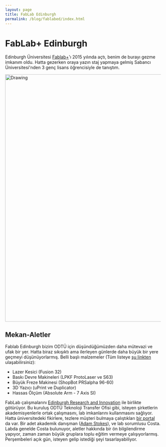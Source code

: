 ```yaml
---
layout: page
title: FabLab Edinburgh
permalink: /blog/fablabed/index.html
---
```


# FabLab+ Edinburgh

Edinburgh Üniversitesi [Fablab+](http://www.homepages.ed.ac.uk/v1ctalal/index.html)'ı 2015 yılında açtı, benim de burayı gezme imkanım oldu. Hatta gezerken oraya yazın staj yapmaya gelmiş Sabancı Üniversitesi'nden 3 genç lisans öğrencisiyle de tanıştım.

<img src="../images/fablab_ed.jpg" alt="Drawing" style="width: 800px;"/>


## Mekan-Aletler
Fablab Edinburgh bizim ODTÜ için düşündüğümüzden daha mütevazi ve ufak bir yer. Hatta biraz sıkışıktı ama ilerleyen günlerde daha büyük bir yere geçmeyi düşünüyorlarmış. Belli başlı malzemeler (Tüm listeye [şu linkten](http://www.homepages.ed.ac.uk/v1ctalal/resources.html) ulaşabilirsiniz):

- Lazer Kesici (Fusion 32)
- Baskı Devre Makineleri (LPKF ProtoLaser ve S63)
- Büyük Freze Makinesi (ShopBot PRSalpha 96-60)
- 3D Yazıcı (uPrint ve Duplicator)
- Hassas Ölçüm (Absolute Arm - 7 Axis SI)

FabLab çalışmalarını [Edinburgh Research and Innovation](http://www.research-innovation.ed.ac.uk/WorkingWithUs.aspx) ile birlikte götürüyor. Bu kuruluş ODTÜ Teknoloji Transfer Ofisi gibi, isteyen şirketlerin akademisyenlerle ortak çalışmasını, lab imkanlarını kullanmasını sağlıyor. Hatta üniversitedeki fikirlere, tezlere müşteri bulmaya çalıştıkları [bir portal](http://www.research-innovation.ed.ac.uk/Opportunities.aspx) da var. 
Bir adet akademik danışman ([Adam Stokes](http://www.homepages.ed.ac.uk/v1ctalal/people.html)), ve lab sorumlusu Costa. Labda genelde Costa bulunuyor, aletler hakkında bir ön bilgilendirme yapıyor, zaman zaman büyük gruplara toplu eğitim vermeye çalışıyorlarmış. Perşembeleri açık gün, isteyen gelip istediği şeyi tasarlayabiliyor.

